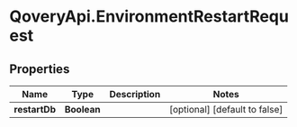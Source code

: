 # QoveryApi.EnvironmentRestartRequest

## Properties

Name | Type | Description | Notes
------------ | ------------- | ------------- | -------------
**restartDb** | **Boolean** |  | [optional] [default to false]


